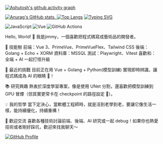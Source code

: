 [![Ashutosh's github activity graph](https://github-readme-activity-graph.vercel.app/graph?username=jo87jimmy&theme=tokyo-day)](https://github.com/jo87jimmy/)

[![Anurag's GitHub stats](https://github-readme-stats.vercel.app/api?username=jo87jimmy&show=reviews,discussions_started,discussions_answered,prs_merged,prs_merged_percentage&show_icons=true&theme=flag-india&locale=zh-tw&include_all_commits=true&count_private=true&rank_icon=percentile&number_format=long&custom_title=jo87jimmy's_GitHub&card_width=1024px&count_private=true),
![Top Langs](https://github-readme-stats.vercel.app/api/top-langs/?username=jo87jimmy&layout=compact&theme=flag-india&card_width=1024px)](https://github.com/jo87jimmy/)
[![Typing SVG](https://readme-typing-svg.herokuapp.com?font=Fira+Code&size=24&pause=1000&color=22C2E1&width=600&lines=Hello!+I'm+a+Fullstack+Developer;Building+with+Vue+3+%2B+Golang;Lover+of+AI+%26+Deep+Learning)](https://github.com/jo87jimmy/)

![JavaScript](https://img.shields.io/badge/Code-JavaScript-yellow)
![Vue](https://img.shields.io/badge/Framework-Vue-42b883)
![GitHub Actions](https://img.shields.io/badge/CI-GitHub%20Actions-blue)


Hello, World! 👋
我是jimmy，一個喜歡把程式碼寫成藝術品的開發者。

🚀 技能樹
前端：Vue 3、PrimeVue、PrimeVueFlex、Tailwind CSS
後端：Golang + Echo + XORM
資料庫：MSSQL
測試：Playwright、Vitest
喜歡和：全端 + AI 一起打怪升級

🎨 最近的挑戰
目前正在用 Vue + Golang + Python(模型訓練) 實現即時辨識，讓程式碼成為 AI 的眼睛 👀！

📚 研究興趣
熱衷於深度學習專案，像是使用 UNet 分割，還喜歡把模型訓練到 GPU 冒煙（但其實更常卡在 checkpoint 的路徑設定 🙈）。

💡 我的哲學
當下定決心，當軟體工程師時，就是活到老學到老，要讓它像生活一樣，能持續優化，持續重構！

🌟 歡迎交流
喜歡各種技術討論前端、後端、AI 研究或一起 debug！如果你也熱愛技術或者剛好踩坑，歡迎來找我聊天～

[![GitHub Profile](https://img.shields.io/badge/-Explore%20My%20GitHub-181717?style=for-the-badge&logo=github)](https://github.com/jo87jimmy/)



